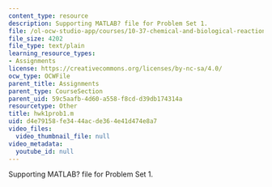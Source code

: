 ```yaml
---
content_type: resource
description: Supporting MATLAB? file for Problem Set 1.
file: /ol-ocw-studio-app/courses/10-37-chemical-and-biological-reaction-engineering-spring-2007/d4e79158fe3444acde364e41d474e8a7_hwk1prob1.m
file_size: 4202
file_type: text/plain
learning_resource_types:
- Assignments
license: https://creativecommons.org/licenses/by-nc-sa/4.0/
ocw_type: OCWFile
parent_title: Assignments
parent_type: CourseSection
parent_uid: 59c5aafb-4d60-a558-f8cd-d39db174314a
resourcetype: Other
title: hwk1prob1.m
uid: d4e79158-fe34-44ac-de36-4e41d474e8a7
video_files:
  video_thumbnail_file: null
video_metadata:
  youtube_id: null
---
```

Supporting MATLAB? file for Problem Set 1.